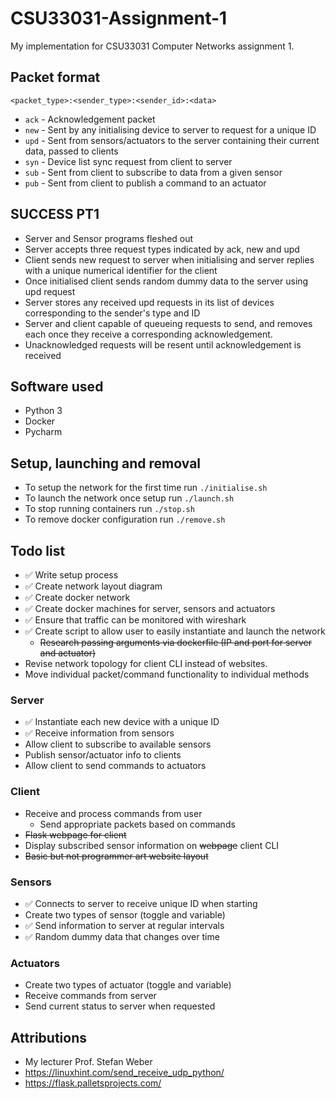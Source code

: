 # CSU33031-Assignment-1
My implementation for CSU33031 Computer Networks assignment 1.

## Packet format
``<packet_type>:<sender_type>:<sender_id>:<data>``
- `ack` - Acknowledgement packet
- `new` - Sent by any initialising device to server to request for a unique ID
- `upd` - Sent from sensors/actuators to the server containing their current data, passed to clients
- `syn` - Device list sync request from client to server
- `sub` - Sent from client to subscribe to data from a given sensor
- `pub` - Sent from client to publish a command to an actuator

## SUCCESS PT1
- Server and Sensor programs fleshed out
- Server accepts three request types indicated by ack, new and upd
- Client sends new request to server when initialising and server replies with a unique numerical identifier for the client
- Once initialised client sends random dummy data to the server using upd request
- Server stores any received upd requests in its list of devices corresponding to the sender's type and ID
- Server and client capable of queueing requests to send, and removes each once they receive a corresponding acknowledgement.
- Unacknowledged requests will be resent until acknowledgement is received

## Software used
- Python 3
- Docker
- Pycharm

## Setup, launching and removal
- To setup the network for the first time run `./initialise.sh`
- To launch the network once setup run `./launch.sh`
- To stop running containers run `./stop.sh`
- To remove docker configuration run `./remove.sh`

## Todo list
- ✅ Write setup process
- ✅ Create network layout diagram
- ✅ Create docker network
- ✅ Create docker machines for server, sensors and actuators
- ✅ Ensure that traffic can be monitored with wireshark
- ✅ Create script to allow user to easily instantiate and launch the network
  - ~~Research passing arguments via dockerfile (IP and port for server and actuator)~~
- Revise network topology for client CLI instead of websites.
- Move individual packet/command functionality to individual methods

### Server
- ✅ Instantiate each new device with a unique ID
- ✅ Receive information from sensors
- Allow client to subscribe to available sensors
- Publish sensor/actuator info to clients
- Allow client to send commands to actuators

### Client
- Receive and process commands from user
  - Send appropriate packets based on commands
- ~~Flask webpage for client~~
- Display subscribed sensor information on ~~webpage~~ client CLI
- ~~Basic but not programmer art website layout~~

### Sensors
- ✅ Connects to server to receive unique ID when starting
- Create two types of sensor (toggle and variable)
- ✅ Send information to server at regular intervals
- ✅ Random dummy data that changes over time

### Actuators
- Create two types of actuator (toggle and variable)
- Receive commands from server
- Send current status to server when requested

## Attributions
- My lecturer Prof. Stefan Weber
- https://linuxhint.com/send_receive_udp_python/
- https://flask.palletsprojects.com/